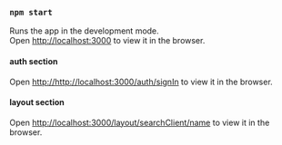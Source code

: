 ### `npm start`

Runs the app in the development mode.\
Open [http://localhost:3000](http://localhost:3000) to view it in the browser.

#### auth section
Open [http://http://localhost:3000/auth/signIn](http://http://localhost:3000/auth/signIn) to view it in the browser.

#### layout section
Open [http://localhost:3000/layout/searchClient/name](http://localhost:3000/layout/searchClient/name) to view it in the browser.



